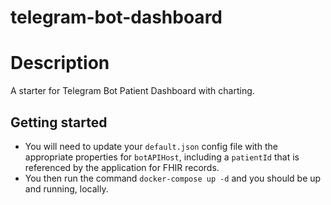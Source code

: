 # telegram-bot-dashboard

# Description
A starter for Telegram Bot Patient Dashboard with charting.

## Getting started
- You will need to update your `default.json` config file with the appropriate properties for `botAPIHost`, including a `patientId` that is referenced by the application for FHIR records.
- You then run the command `docker-compose up -d` and you should be up and running, locally.


